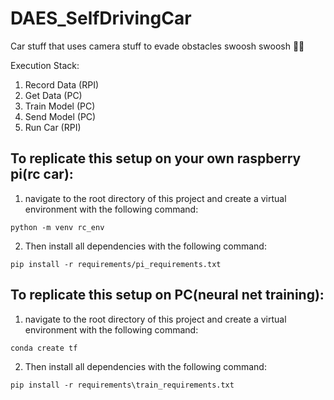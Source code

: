 # DAES_SelfDrivingCar
Car stuff that uses camera stuff to evade obstacles swoosh swoosh 👀🚗

Execution Stack:
1. Record Data (RPI)
4. Get Data (PC)
5. Train Model (PC)
6. Send Model (PC)
7. Run Car (RPI)

## To replicate this setup on your own raspberry pi(rc car):

1. navigate to the root directory of this project and create a virtual
environment with the following command: 

  ```python -m venv rc_env```

2. Then install all dependencies with the  following command: 

  ```pip install -r requirements/pi_requirements.txt```

## To replicate this setup on PC(neural net training):

1. navigate to the root directory of this project and create a virtual
environment with the following command: 

  ```conda create tf```

2. Then install all dependencies with the  following command: 

  ```pip install -r requirements\train_requirements.txt```
